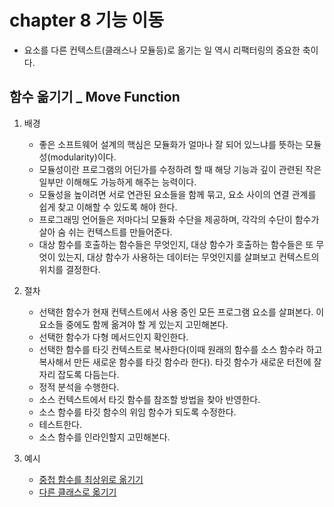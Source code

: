 # chapter 8 기능 이동

- 요소를 다른 컨텍스트(클래스나 모듈등)로 옮기는 일 역시 리팩터링의 중요한 축이다.

## 함수 옮기기 \_ Move Function

1. 배경

   - 좋은 소프트웨어 설계의 핵심은 모듈화가 얼마나 잘 되어 있느냐를 뜻하는 모듈성(modularity)이다.
   - 모듈성이란 프로그램의 어딘가를 수정하려 할 때 해당 기능과 깊이 관련된 작은 일부만 이해해도 가능하게 해주는 능력이다.
   - 모듈성을 높이려면 서로 연관된 요소들을 함께 묶고, 요소 사이의 연결 관계를 쉽게 찾고 이해할 수 있도록 해야 한다.
   - 프로그래밍 언어들은 저마다늬 모듈화 수단을 제공하며, 각각의 수단이 함수가 살아 숨 쉬는 컨텍스트를 만들어준다.
   - 대상 함수를 호출하는 함수들은 무엇인지, 대상 함수가 호출하는 함수들은 또 무엇이 있는지, 대상 함수가 사용하는 데이터는 무엇인지를 살펴보고 컨텍스트의 위치를 결정한다.

2. 절차

   - 선택한 함수가 현재 컨텍스트에서 사용 중인 모든 프로그램 요소를 살펴본다. 이 요소들 중에도 함께 옮겨야 할 게 있는지 고민해본다.
   - 선택한 함수가 다형 메서드인지 확인한다.
   - 선택한 함수를 타깃 컨텍스트로 복사한다(이때 원래의 함수를 소스 함수라 하고 복사해서 만든 새로운 함수를 타깃 함수라 한다). 타깃 함수가 새로운 터전에 잘 자리 잡도록 다듬는다.
   - 정적 분석을 수행한다.
   - 소스 컨텍스트에서 타깃 함수를 참조할 방법을 찾아 반영한다.
   - 소스 함수를 타깃 함수의 위임 함수가 되도록 수정한다.
   - 테스트한다.
   - 소스 함수를 인라인할지 고민해본다.

3. 예시

   - [중첩 함수를 최상위로 옮기기](ex_8_1/1.js)
   - [다른 클래스로 옯기기](ex_8_1/2.js)

